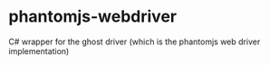 phantomjs-webdriver
===================

C# wrapper for the ghost driver (which is the phantomjs web driver implementation)